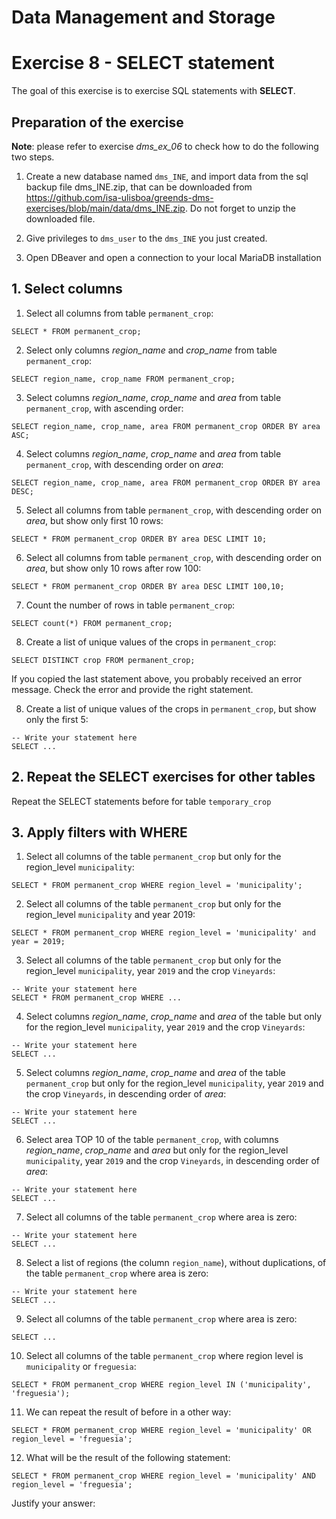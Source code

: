 # Data Management and Storage

# Exercise 8 - SELECT statement

The goal of this exercise is to exercise SQL statements with **SELECT**.

## Preparation of the exercise

**Note**: please refer to exercise *dms_ex_06* to check how to do the following two steps.

1. Create a new database named `dms_INE`, and import data from the sql backup file dms_INE.zip, that can be downloaded from https://github.com/isa-ulisboa/greends-dms-exercises/blob/main/data/dms_INE.zip. Do not forget to unzip the downloaded file.

2. Give privileges to `dms_user` to the `dms_INE` you just created.

3. Open DBeaver and open a connection to your local MariaDB installation

## 1. Select columns

1. Select all columns from table `permanent_crop`:

```
SELECT * FROM permanent_crop;
```

2. Select only columns *region_name* and *crop_name* from table `permanent_crop`:

```
SELECT region_name, crop_name FROM permanent_crop;
```
3. Select columns *region_name*, *crop_name* and *area* from table `permanent_crop`, with ascending order:

```
SELECT region_name, crop_name, area FROM permanent_crop ORDER BY area ASC;
```

4. Select columns *region_name*, *crop_name* and *area* from table `permanent_crop`, with descending order on *area*:

```
SELECT region_name, crop_name, area FROM permanent_crop ORDER BY area DESC;
```

5. Select all columns from table `permanent_crop`, with descending order on *area*, but show only first 10 rows:

```
SELECT * FROM permanent_crop ORDER BY area DESC LIMIT 10;
```

6. Select all columns from table `permanent_crop`, with descending order on *area*, but show only 10 rows after row 100:

```
SELECT * FROM permanent_crop ORDER BY area DESC LIMIT 100,10;
```

7. Count the number of rows in table `permanent_crop`:

```
SELECT count(*) FROM permanent_crop;
```

8. Create a list of unique values of the crops in `permanent_crop`:

```
SELECT DISTINCT crop FROM permanent_crop;
```
  If you copied the last statement above, you probably received an error message. Check the error and provide the right statement.

8. Create a list of unique values of the crops in `permanent_crop`, but show only the first 5:

```
-- Write your statement here
SELECT ... 
```

## 2. Repeat the SELECT exercises for other tables

Repeat the SELECT statements before for table `temporary_crop`

## 3. Apply filters with WHERE

1. Select all columns of the table `permanent_crop` but only for the region_level `municipality`:
```
SELECT * FROM permanent_crop WHERE region_level = 'municipality';
```

2. Select all columns of the table `permanent_crop` but only for the region_level `municipality` and year 2019:
```
SELECT * FROM permanent_crop WHERE region_level = 'municipality' and year = 2019;
```
3. Select all columns of the table `permanent_crop` but only for the region_level `municipality`, year `2019` and the crop `Vineyards`:
```
-- Write your statement here
SELECT * FROM permanent_crop WHERE ...
```
4. Select columns *region_name*, *crop_name* and *area* of the table but only for the region_level `municipality`, year `2019` and the crop `Vineyards`:

```
-- Write your statement here
SELECT ... 
```
5. Select columns *region_name*, *crop_name* and *area* of the table `permanent_crop` but only for the region_level `municipality`, year `2019` and the crop `Vineyards`, in descending order of *area*:
```
-- Write your statement here
SELECT ... 
```
6. Select area TOP 10 of the table `permanent_crop`, with columns *region_name*, *crop_name* and *area*  but only for the region_level `municipality`, year `2019` and the crop `Vineyards`, in descending order of *area*:
```
-- Write your statement here
SELECT ... 
```
7. Select all columns of the table `permanent_crop` where area is zero:
```
-- Write your statement here
SELECT ...
```
8. Select a list of regions (the column `region_name`), without duplications, of the table `permanent_crop` where area is zero:
```
-- Write your statement here
SELECT ...
```
9. Select all columns of the table `permanent_crop` where area is zero:
```
SELECT ...
```
10. Select all columns of the table `permanent_crop` where region level is `municipality` or `freguesia`:
```
SELECT * FROM permanent_crop WHERE region_level IN ('municipality', 'freguesia');
```
11. We can repeat the result of before in a other way:
```
SELECT * FROM permanent_crop WHERE region_level = 'municipality' OR region_level = 'freguesia';
```

12. What will be the result of the following statement:
```
SELECT * FROM permanent_crop WHERE region_level = 'municipality' AND region_level = 'freguesia';
```
Justify your answer: